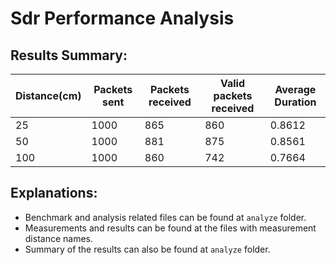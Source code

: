 # Sdr Performance Analysis

## Results Summary:

| Distance(cm) | Packets sent| Packets received  | Valid packets received | Average Duration  |
| - | - | - | - | - |
| 25 | 1000 | 865 | 860 | 0.8612 |
| 50 | 1000 | 881 | 875 | 0.8561 |
| 100 | 1000 | 860 | 742 |0.7664 |

## Explanations:

- Benchmark and analysis related files can be found at `analyze` folder.
- Measurements and results can be found at the files with measurement distance names.
- Summary of the results can also be found at `analyze` folder.
